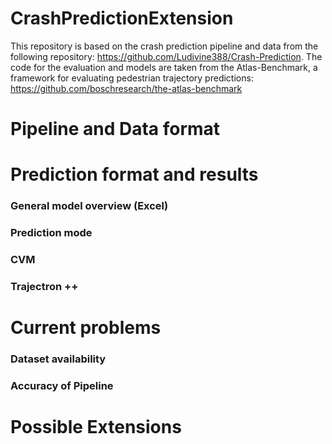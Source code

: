 # CrashPredictionExtension
This repository is based on the crash prediction pipeline and data from the following repository: https://github.com/Ludivine388/Crash-Prediction. The code for the evaluation and models are taken from the Atlas-Benchmark, a framework for evaluating pedestrian trajectory predictions: https://github.com/boschresearch/the-atlas-benchmark

# Pipeline and Data format

# Prediction format and results

### General model overview (Excel)
### Prediction mode
### CVM
### Trajectron ++

# Current problems

### Dataset availability
### Accuracy of Pipeline

# Possible Extensions
